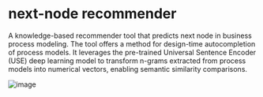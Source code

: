 # next-node recommender
A knowledge-based recommender tool that predicts next node in business process modeling. The tool offers a method for design-time autocompletion of process models. It leverages the pre-trained Universal Sentence Encoder (USE) deep learning model to transform n-grams extracted from process models into numerical vectors, enabling semantic similarity comparisons.

![image](https://github.com/user-attachments/assets/276734b7-b1ba-40d5-80a5-6aabb2e3ff24)

